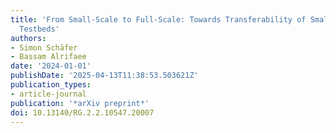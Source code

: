 ```yaml
---
title: 'From Small-Scale to Full-Scale: Towards Transferability of Small-Scale CAV
  Testbeds'
authors:
- Simon Schäfer
- Bassam Alrifaee
date: '2024-01-01'
publishDate: '2025-04-13T11:38:53.503621Z'
publication_types:
- article-journal
publication: '*arXiv preprint*'
doi: 10.13140/RG.2.2.10547.20007
---
```

